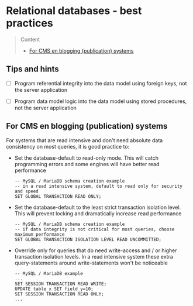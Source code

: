 # Relational databases - best practices

> Content
> - [For CMS en blogging (publication) systems](#for-cms-en-blogging-publication-systems)

## Tips and hints

- [ ] Program referential integrity into the data model using foreign keys, not the server application  


- [ ] Program data model logic into the data model using stored procedures, not the server application


## For CMS en blogging (publication) systems

For systems that are read intensive and don't need absolute data consistency on most queries, it is good practice to:

- Set the database-default to read-only mode. This will catch programming errors and some engines will have better read performance
    ```
    -- MySQL / MariaDB schema creation example
    -- in a read intensive system, default to read only for security and speed
    SET GLOBAL TRANSACTION READ ONLY;
    ```

- Set the database-default to the least strict transaction isolation level. This will prevent locking and dramatically increase read performance
    ```
    -- MySQL / MariaDB schema creation example
    -- if data integrity is not critical for most queries, choose maximum performance
    SET GLOBAL TRANSACTION ISOLATION LEVEL READ UNCOMMITTED;
    ```

- Override only for queries that do need write-access and / or higher transaction isolation levels. 
  In a read intensive system these extra query-statements around write-statements won't be noticeable 
    ```
    -- MySQL / MariaDB example
    ...
    SET SESSION TRANSACTION READ WRITE;
    UPDATE table_x SET field_y=10;
    SET SESSION TRANSACTION READ ONLY;
    ...
    ```
     


